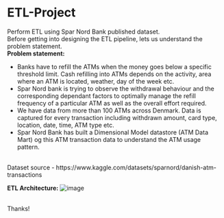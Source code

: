 # ETL-Project
Perform ETL using Spar Nord Bank published dataset.
<br>
Before getting into designing the ETL pipeline, lets us understand the problem statement.
<br>
**Problem statement:**
- Banks have to refill the ATMs when the money goes below a specific threshold limit. Cash refilling into ATMs depends on the activity, area where an ATM is located, weather, day of the week etc.
- Spar Nord bank is trying to observe the withdrawal behaviour and the corresponding dependant factors to optimally manage the refill frequency of a particular ATM as well as the overall effort required.
- We have data from more than 100 ATMs across Denmark. Data is captured for every transaction including withdrawn amount, card type, location, date, time, ATM type etc.
- Spar Nord Bank has built a Dimensional Model datastore (ATM Data Mart) og this ATM transaction data to understand the ATM usage pattern.
<br>
Dataset source - https://www.kaggle.com/datasets/sparnord/danish-atm-transactions
<br>

**ETL Architecture:**
![image](https://github.com/user-attachments/assets/25b79862-40ea-4cf4-ab07-df15ef3e4781)


<br>
Thanks!
